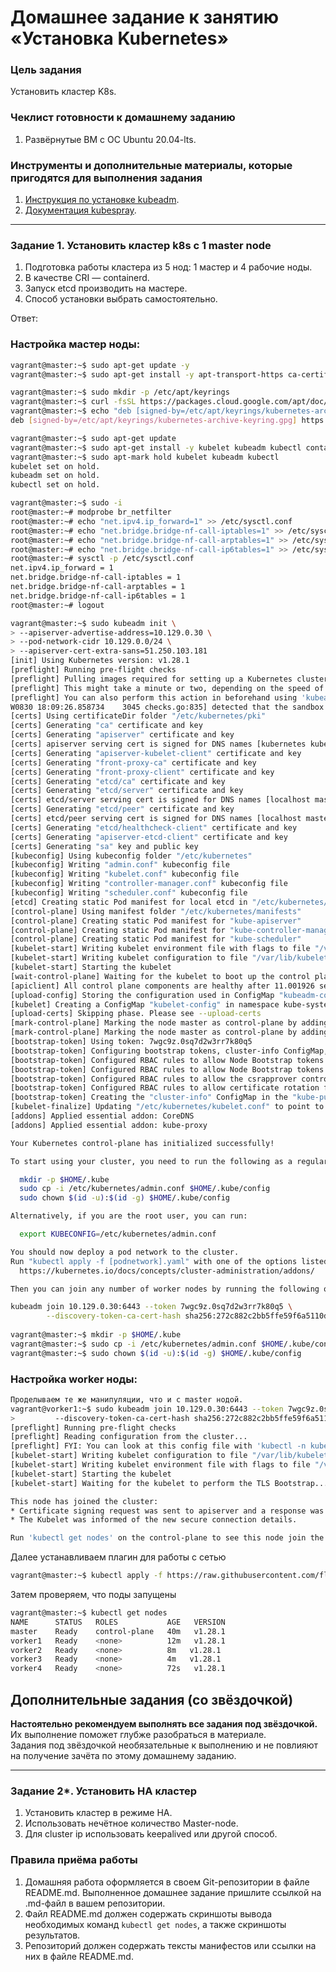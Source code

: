 # Домашнее задание к занятию «Установка Kubernetes»

### Цель задания

Установить кластер K8s.

### Чеклист готовности к домашнему заданию

1. Развёрнутые ВМ с ОС Ubuntu 20.04-lts.


### Инструменты и дополнительные материалы, которые пригодятся для выполнения задания

1. [Инструкция по установке kubeadm](https://kubernetes.io/docs/setup/production-environment/tools/kubeadm/create-cluster-kubeadm/).
2. [Документация kubespray](https://kubespray.io/).

-----

### Задание 1. Установить кластер k8s с 1 master node

1. Подготовка работы кластера из 5 нод: 1 мастер и 4 рабочие ноды.
2. В качестве CRI — containerd.
3. Запуск etcd производить на мастере.
4. Способ установки выбрать самостоятельно.

Ответ:

### Настройка мастер ноды:

```bash
vagrant@master:~$ sudo apt-get update -y
vagrant@master:~$ sudo apt-get install -y apt-transport-https ca-certificates curl

vagrant@master:~$ sudo mkdir -p /etc/apt/keyrings
vagrant@master:~$ curl -fsSL https://packages.cloud.google.com/apt/doc/apt-key.gpg | sudo gpg --dearmor -o /etc/apt/keyrings/kubernetes-archive-keyring.gpg
vagrant@master:~$ echo "deb [signed-by=/etc/apt/keyrings/kubernetes-archive-keyring.gpg] https://apt.kubernetes.io/ kubernetes-xenial main" | sudo tee /etc/apt/sources.list.d/kubernetes.list
deb [signed-by=/etc/apt/keyrings/kubernetes-archive-keyring.gpg] https://apt.kubernetes.io/ kubernetes-xenial main

vagrant@master:~$ sudo apt-get update
vagrant@master:~$ sudo apt-get install -y kubelet kubeadm kubectl containerd
vagrant@master:~$ sudo apt-mark hold kubelet kubeadm kubectl
kubelet set on hold.
kubeadm set on hold.
kubectl set on hold.

vagrant@master:~$ sudo -i
root@master:~# modprobe br_netfilter
root@master:~# echo "net.ipv4.ip_forward=1" >> /etc/sysctl.conf
root@master:~# echo "net.bridge.bridge-nf-call-iptables=1" >> /etc/sysctl.conf
root@master:~# echo "net.bridge.bridge-nf-call-arptables=1" >> /etc/sysctl.conf
root@master:~# echo "net.bridge.bridge-nf-call-ip6tables=1" >> /etc/sysctl.conf
root@master:~# sysctl -p /etc/sysctl.conf
net.ipv4.ip_forward = 1
net.bridge.bridge-nf-call-iptables = 1
net.bridge.bridge-nf-call-arptables = 1
net.bridge.bridge-nf-call-ip6tables = 1
root@master:~# logout

vagrant@master:~$ sudo kubeadm init \
> --apiserver-advertise-address=10.129.0.30 \
> --pod-network-cidr 10.129.0.0/24 \
> --apiserver-cert-extra-sans=51.250.103.181
[init] Using Kubernetes version: v1.28.1
[preflight] Running pre-flight checks
[preflight] Pulling images required for setting up a Kubernetes cluster
[preflight] This might take a minute or two, depending on the speed of your internet connection
[preflight] You can also perform this action in beforehand using 'kubeadm config images pull'
W0830 18:09:26.858734    3045 checks.go:835] detected that the sandbox image "registry.k8s.io/pause:3.8" of the container runtime is inconsistent with that used by kubeadm. It is recommended that using "registry.k8s.io/pause:3.9" as the CRI sandbox image.
[certs] Using certificateDir folder "/etc/kubernetes/pki"
[certs] Generating "ca" certificate and key
[certs] Generating "apiserver" certificate and key
[certs] apiserver serving cert is signed for DNS names [kubernetes kubernetes.default kubernetes.default.svc kubernetes.default.svc.cluster.local master] and IPs [10.96.0.1 10.129.0.30 51.250.103.181]
[certs] Generating "apiserver-kubelet-client" certificate and key
[certs] Generating "front-proxy-ca" certificate and key
[certs] Generating "front-proxy-client" certificate and key
[certs] Generating "etcd/ca" certificate and key
[certs] Generating "etcd/server" certificate and key
[certs] etcd/server serving cert is signed for DNS names [localhost master] and IPs [10.129.0.30 127.0.0.1 ::1]
[certs] Generating "etcd/peer" certificate and key
[certs] etcd/peer serving cert is signed for DNS names [localhost master] and IPs [10.129.0.30 127.0.0.1 ::1]
[certs] Generating "etcd/healthcheck-client" certificate and key
[certs] Generating "apiserver-etcd-client" certificate and key
[certs] Generating "sa" key and public key
[kubeconfig] Using kubeconfig folder "/etc/kubernetes"
[kubeconfig] Writing "admin.conf" kubeconfig file
[kubeconfig] Writing "kubelet.conf" kubeconfig file
[kubeconfig] Writing "controller-manager.conf" kubeconfig file
[kubeconfig] Writing "scheduler.conf" kubeconfig file
[etcd] Creating static Pod manifest for local etcd in "/etc/kubernetes/manifests"
[control-plane] Using manifest folder "/etc/kubernetes/manifests"
[control-plane] Creating static Pod manifest for "kube-apiserver"
[control-plane] Creating static Pod manifest for "kube-controller-manager"
[control-plane] Creating static Pod manifest for "kube-scheduler"
[kubelet-start] Writing kubelet environment file with flags to file "/var/lib/kubelet/kubeadm-flags.env"
[kubelet-start] Writing kubelet configuration to file "/var/lib/kubelet/config.yaml"
[kubelet-start] Starting the kubelet
[wait-control-plane] Waiting for the kubelet to boot up the control plane as static Pods from directory "/etc/kubernetes/manifests". This can take up to 4m0s
[apiclient] All control plane components are healthy after 11.001926 seconds
[upload-config] Storing the configuration used in ConfigMap "kubeadm-config" in the "kube-system" Namespace
[kubelet] Creating a ConfigMap "kubelet-config" in namespace kube-system with the configuration for the kubelets in the cluster
[upload-certs] Skipping phase. Please see --upload-certs
[mark-control-plane] Marking the node master as control-plane by adding the labels: [node-role.kubernetes.io/control-plane node.kubernetes.io/exclude-from-external-load-balancers]
[mark-control-plane] Marking the node master as control-plane by adding the taints [node-role.kubernetes.io/control-plane:NoSchedule]
[bootstrap-token] Using token: 7wgc9z.0sq7d2w3rr7k80q5
[bootstrap-token] Configuring bootstrap tokens, cluster-info ConfigMap, RBAC Roles
[bootstrap-token] Configured RBAC rules to allow Node Bootstrap tokens to get nodes
[bootstrap-token] Configured RBAC rules to allow Node Bootstrap tokens to post CSRs in order for nodes to get long term certificate credentials
[bootstrap-token] Configured RBAC rules to allow the csrapprover controller automatically approve CSRs from a Node Bootstrap Token
[bootstrap-token] Configured RBAC rules to allow certificate rotation for all node client certificates in the cluster
[bootstrap-token] Creating the "cluster-info" ConfigMap in the "kube-public" namespace
[kubelet-finalize] Updating "/etc/kubernetes/kubelet.conf" to point to a rotatable kubelet client certificate and key
[addons] Applied essential addon: CoreDNS
[addons] Applied essential addon: kube-proxy

Your Kubernetes control-plane has initialized successfully!

To start using your cluster, you need to run the following as a regular user:

  mkdir -p $HOME/.kube
  sudo cp -i /etc/kubernetes/admin.conf $HOME/.kube/config
  sudo chown $(id -u):$(id -g) $HOME/.kube/config

Alternatively, if you are the root user, you can run:

  export KUBECONFIG=/etc/kubernetes/admin.conf

You should now deploy a pod network to the cluster.
Run "kubectl apply -f [podnetwork].yaml" with one of the options listed at:
  https://kubernetes.io/docs/concepts/cluster-administration/addons/

Then you can join any number of worker nodes by running the following on each as root:

kubeadm join 10.129.0.30:6443 --token 7wgc9z.0sq7d2w3rr7k80q5 \
        --discovery-token-ca-cert-hash sha256:272c882c2bb5ffe59f6a5110d42dffa2e725da4aa224553501411b361533a676
		
vagrant@master:~$ mkdir -p $HOME/.kube
vagrant@master:~$ sudo cp -i /etc/kubernetes/admin.conf $HOME/.kube/config
vagrant@master:~$ sudo chown $(id -u):$(id -g) $HOME/.kube/config
```
### Настройка worker ноды:
```bash
Проделываем те же манипуляции, что и с master нодой.
vagrant@vorker1:~$ sudo kubeadm join 10.129.0.30:6443 --token 7wgc9z.0sq7d2w3rr7k80q5 \
>         --discovery-token-ca-cert-hash sha256:272c882c2bb5ffe59f6a5110d42dffa2e725da4aa224553501411b361533a676
[preflight] Running pre-flight checks
[preflight] Reading configuration from the cluster...
[preflight] FYI: You can look at this config file with 'kubectl -n kube-system get cm kubeadm-config -o yaml'
[kubelet-start] Writing kubelet configuration to file "/var/lib/kubelet/config.yaml"
[kubelet-start] Writing kubelet environment file with flags to file "/var/lib/kubelet/kubeadm-flags.env"
[kubelet-start] Starting the kubelet
[kubelet-start] Waiting for the kubelet to perform the TLS Bootstrap...

This node has joined the cluster:
* Certificate signing request was sent to apiserver and a response was received.
* The Kubelet was informed of the new secure connection details.

Run 'kubectl get nodes' on the control-plane to see this node join the cluster.
```
Далее устанавливаем плагин для работы с сетью
```bash
vagrant@master:~$ kubectl apply -f https://raw.githubusercontent.com/flannel-io/flannel/master/Documentation/kube-flannel.yml
```
Затем проверяем, что поды запущены
```bash
vagrant@master:~$ kubectl get nodes
NAME      STATUS   ROLES           AGE   VERSION
master    Ready    control-plane   40m   v1.28.1
vorker1   Ready    <none>          12m   v1.28.1
vorker2   Ready    <none>          8m   v1.28.1
vorker3   Ready    <none>          4m   v1.28.1
vorker4   Ready    <none>          72s   v1.28.1
```
## Дополнительные задания (со звёздочкой)

**Настоятельно рекомендуем выполнять все задания под звёздочкой.** Их выполнение поможет глубже разобраться в материале.   
Задания под звёздочкой необязательные к выполнению и не повлияют на получение зачёта по этому домашнему заданию. 

------
### Задание 2*. Установить HA кластер

1. Установить кластер в режиме HA.
2. Использовать нечётное количество Master-node.
3. Для cluster ip использовать keepalived или другой способ.

### Правила приёма работы

1. Домашняя работа оформляется в своем Git-репозитории в файле README.md. Выполненное домашнее задание пришлите ссылкой на .md-файл в вашем репозитории.
2. Файл README.md должен содержать скриншоты вывода необходимых команд `kubectl get nodes`, а также скриншоты результатов.
3. Репозиторий должен содержать тексты манифестов или ссылки на них в файле README.md.
